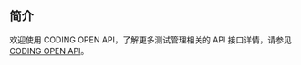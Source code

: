 ## 简介

欢迎使用 CODING OPEN API，了解更多测试管理相关的 API 接口详情，请参见 [CODING OPEN API](https://help.coding.net/openapi#a8f23b731c8ae9ae6ea3c9d90a211ba9)。


<!-- 如有可能，请直接将 API 文档重定向至 https://help.coding.net/openapi#a8f23b731c8ae9ae6ea3c9d90a211ba9 -->
